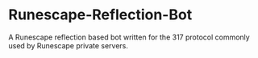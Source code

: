 # Runescape-Reflection-Bot
A Runescape reflection based bot written for the 317 protocol commonly used by Runescape private servers.
